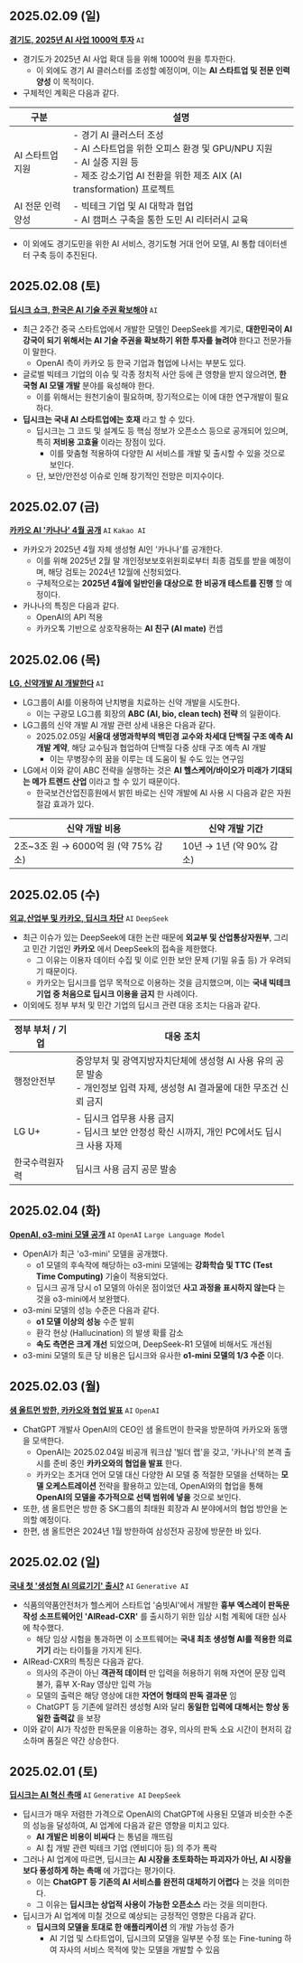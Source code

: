 ## 2025.02.09 (일)
**[경기도, 2025년 AI 사업 1000억 투자](https://n.news.naver.com/mnews/article/029/0002933983?sid=102)** ```AI```

* 경기도가 2025년 AI 사업 확대 등을 위해 1000억 원을 투자한다.
  * 이 외에도 경기 AI 클러스터를 조성할 예정이며, 이는 **AI 스타트업 및 전문 인력 양성** 이 목적이다.
* 구체적인 계획은 다음과 같다.

|구분|설명|
|---|---|
|AI 스타트업 지원|- 경기 AI 클러스터 조성<br>- AI 스타트업을 위한 오피스 환경 및 GPU/NPU 지원<br>- AI 실증 지원 등<br>- 제조 강소기업 AI 전환을 위한 제조 AIX (AI transformation) 프로젝트|
|AI 전문 인력 양성|- 빅테크 기업 및 AI 대학과 협업<br>- AI 캠퍼스 구축을 통한 도민 AI 리터러시 교육|

* 이 외에도 경기도민을 위한 AI 서비스, 경기도형 거대 언어 모델, AI 통합 데이터센터 구축 등이 추진된다.

## 2025.02.08 (토)
**[딥시크 쇼크, 한국은 AI 기술 주권 확보해야](https://n.news.naver.com/mnews/article/032/0003349736?sid=101)** ```AI```

* 최근 2주간 중국 스타트업에서 개발한 모델인 DeepSeek를 계기로, **대한민국이 AI 강국이 되기 위해서는 AI 기술 주권을 확보하기 위한 투자를 늘려야** 한다고 전문가들이 말한다.
  * OpenAI 측이 카카오 등 한국 기업과 협업에 나서는 부분도 있다.
* 글로벌 빅테크 기업의 이슈 및 각종 정치적 사안 등에 큰 영향을 받지 않으려면, **한국형 AI 모델 개발** 분야를 육성해야 한다.
  * 이를 위해서는 원천기술이 필요하며, 장기적으로는 이에 대한 연구개발이 필요하다.
* **딥시크는 국내 AI 스타트업에는 호재** 라고 할 수 있다.
  * 딥시크는 그 코드 및 설계도 등 핵심 정보가 오픈소스 등으로 공개되어 있으며, 특히 **저비용 고효율** 이라는 장점이 있다.
    * 이를 맞춤형 적용하여 다양한 AI 서비스를 개발 및 출시할 수 있을 것으로 보인다.
  * 단, 보안/안전성 이슈로 인해 장기적인 전망은 미지수이다.

## 2025.02.07 (금)
**[카카오 AI '카나나' 4월 공개](https://n.news.naver.com/mnews/article/008/0005150157?sid=105)** ```AI``` ```Kakao AI```

* 카카오가 2025년 4월 자체 생성형 AI인 '카나나'를 공개한다.
  * 이를 위해 2025년 2월 말 개인정보보호위원회로부터 최종 검토를 받을 예정이며, 해당 검토는 2024년 12월에 신청되었다.
  * 구체적으로는 **2025년 4월에 일반인을 대상으로 한 비공개 테스트를 진행** 할 예정이다.
* 카나나의 특징은 다음과 같다.
  * OpenAI의 API 적용
  * 카카오톡 기반으로 상호작용하는 **AI 친구 (AI mate)** 컨셉

## 2025.02.06 (목)
**[LG, 신약개발 AI 개발한다](https://n.news.naver.com/mnews/article/015/0005090703?sid=101)** ```AI```

* LG그룹이 AI를 이용하여 난치병을 치료하는 신약 개발을 시도한다.
  * 이는 구광모 LG그룹 회장의 **ABC (AI, bio, clean tech) 전략** 의 일환이다.
* LG그룹의 신약 개발 AI 개발 관련 상세 내용은 다음과 같다.
  * 2025.02.05일 **서울대 생명과학부의 백민경 교수와 차세대 단백질 구조 예측 AI 개발 계약**, 해당 교수팀과 협업하여 단백질 다중 상태 구조 예측 AI 개발
    * 이는 무병장수의 꿈을 이루는 데 도움이 될 수도 있는 연구임
* LG에서 이와 같이 ABC 전략을 실행하는 것은 **AI 헬스케어/바이오가 미래가 기대되는 메가 트렌드 산업** 이라고 할 수 있기 때문이다.
  * 한국보건산업진흥원에서 밝힌 바로는 신약 개발에 AI 사용 시 다음과 같은 자원 절감 효과가 있다.
 
|신약 개발 비용|신약 개발 기간|
|---|---|
|2조~3조 원 → 6000억 원 (약 75% 감소)|10년 → 1년 (약 90% 감소)| 

## 2025.02.05 (수)
**[외교,산업부 및 카카오, 딥시크 차단](https://n.news.naver.com/mnews/article/001/0015194329?sid=100)** ```AI``` ```DeepSeek```

* 최근 이슈가 있는 DeepSeek에 대한 논란 때문에 **외교부 및 산업통상자원부**, 그리고 민간 기업인 **카카오** 에서 DeepSeek의 접속을 제한했다.
  * 그 이유는 이용자 데이터 수집 및 이로 인한 보안 문제 (기밀 유출 등) 가 우려되기 때문이다.
  * 카카오는 딥시크를 업무 목적으로 이용하는 것을 금지했으며, 이는 **국내 빅테크 기업 중 처음으로 딥시크 이용을 금지** 한 사례이다.
* 이외에도 정부 부처 및 민간 기업의 딥시크 관련 대응 조치는 다음과 같다.

|정부 부처 / 기업|대응 조치|
|---|---|
|행정안전부|중앙부처 및 광역지방자치단체에 생성형 AI 사용 유의 공문 발송<br>- 개인정보 입력 자제, 생성형 AI 결과물에 대한 무조건 신뢰 금지|
|LG U+|- 딥시크 업무용 사용 금지<br>- 딥시크 보안 안정성 확신 시까지, 개인 PC에서도 딥시크 사용 자제|
|한국수력원자력|딥시크 사용 금지 공문 발송|

## 2025.02.04 (화)
**[OpenAI, o3-mini 모델 공개](https://n.news.naver.com/mnews/article/015/0005088513?sid=101)** ```AI``` ```OpenAI``` ```Large Language Model```

* OpenAI가 최근 'o3-mini' 모델을 공개했다.
  * o1 모델의 후속작에 해당하는 o3-mini 모델에는 **강화학습 및 TTC (Test Time Computing)** 기술이 적용되었다.
  * 딥시크 공개 당시 o1 모델의 아쉬운 점이었던 **사고 과정을 표시하지 않는다** 는 것을 o3-mini에서 보완했다. 
* o3-mini 모델의 성능 수준은 다음과 같다.
  * **o1 모델 이상의 성능** 수준 발휘
  * 환각 현상 (Hallucination) 의 발생 확률 감소
  * **속도 측면은 크게 개선** 되었으며, DeepSeek-R1 모델에 비해서도 개선됨 
* o3-mini 모델의 토큰 당 비용은 딥시크와 유사한 **o1-mini 모델의 1/3 수준** 이다.

## 2025.02.03 (월)
**[샘 올트먼 방한, 카카오와 협업 발표](https://n.news.naver.com/mnews/article/001/0015189416?sid=105)** ```AI``` ```OpenAI```

* ChatGPT 개발사 OpenAI의 CEO인 샘 올트먼이 한국을 방문하여 카카오와 동맹을 모색한다.
  * OpenAI는 2025.02.04일 비공개 워크샵 '빌더 랩'을 갖고, '카나나'의 본격 출시를 준비 중인 **카카오와의 협업을 발표** 한다. 
  * 카카오는 초거대 언어 모델 대신 다양한 AI 모델 중 적절한 모델을 선택하는 **모델 오케스트레이션** 전략을 활용하고 있는데, OpenAI와의 협업을 통해 **OpenAI의 모델을 추가적으로 선택 범위에 넣을** 것으로 보인다.
* 또한, 샘 올트먼은 방한 중 SK그룹의 최태원 회장과 AI 분야에서의 협업 방안을 논의할 예정이다.
* 한편, 샘 올트먼은 2024년 1월 방한하여 삼성전자 공장에 방문한 바 있다.

## 2025.02.02 (일)
**[국내 첫 '생성형 AI 의료기기' 출시?](https://n.news.naver.com/mnews/article/082/0001309830?sid=101)** ```AI``` ```Generative AI```

* 식품의약품안전처가 헬스케어 스타트업 '숨빗AI'에서 개발한 **흉부 엑스레이 판독문 작성 소프트웨어인 'AIRead-CXR'** 를 출시하기 위한 임상 시험 계획에 대한 심사에 착수했다.
  * 해당 임상 시험을 통과하면 이 소프트웨어는 **국내 최초 생성형 AI를 적용한 의료기기** 라는 타이틀을 가지게 된다.
* AIRead-CXR의 특징은 다음과 같다.
  * 의사의 주관이 아닌 **객관적 데이터** 만 입력을 허용하기 위해 자연어 문장 입력 불가, 흉부 X-Ray 영상만 입력 가능
  * 모델의 출력은 해당 영상에 대한 **자연어 형태의 판독 결과문** 임
  * ChatGPT 등 기존에 알려진 생성형 AI와 달리 **동일한 입력에 대해서는 항상 동일한 출력값** 을 보장
* 이와 같이 AI가 작성한 판독문을 이용하는 경우, 의사의 판독 소요 시간이 현저히 감소하며 품질은 약간 상승한다.

## 2025.02.01 (토)
**[딥시크는 AI 혁신 촉매](https://n.news.naver.com/mnews/article/016/0002422298?sid=101)** ```AI``` ```Generative AI``` ```DeepSeek```

* 딥시크가 매우 저렴한 가격으로 OpenAI의 ChatGPT에 사용된 모델과 비슷한 수준의 성능을 달성하여, AI 업계에 다음과 같은 영향을 미치고 있다.
  * **AI 개발은 비용이 비싸다** 는 통념을 깨뜨림
  * AI 칩 개발 관련 빅테크 기업 (엔비디아 등) 의 주가 폭락
* 그러나 AI 업계에 따르면, 딥시크는 **AI 시장을 초토화하는 파괴자가 아닌, AI 시장을 보다 풍성하게 하는 촉매** 에 가깝다는 평가이다.
  * 이는 **ChatGPT 등 기존의 AI 서비스를 완전히 대체하기 어렵다** 는 것을 의미한다.
  * 그 이유는 **딥시크는 상업적 사용이 가능한 오픈소스** 라는 것을 의미한다.
* 딥시크가 AI 업계에 미칠 것으로 예상되는 긍정적인 영향은 다음과 같다.
  * **딥시크의 모델을 토대로 한 애플리케이션** 의 개발 가능성 증가
    * AI 기업 및 스타트업이, 딥시크의 모델을 일부분 수정 또는 Fine-tuning 하여 자사의 서비스 목적에 맞는 모델을 개발할 수 있음
